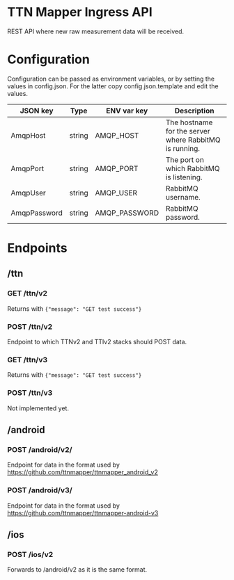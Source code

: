# TTN Mapper Ingress API
REST API where new raw measurement data will be received.


# Configuration

Configuration can be passed as environment variables, or by setting the values in config.json. For the latter copy config.json.template and edit the values.

| JSON key | Type | ENV var key | Description |
| --- | --- | --- | --- |
| AmqpHost     | string | AMQP_HOST | The hostname for the server where RabbitMQ is running.
| AmqpPort     | string | AMQP_PORT | The port on which RabbitMQ is listening.
| AmqpUser     | string | AMQP_USER | RabbitMQ username.
| AmqpPassword | string | AMQP_PASSWORD | RabbitMQ password.


# Endpoints

## /ttn

### GET /ttn/v2
Returns with `{"message": "GET test success"}`
### POST /ttn/v2
Endpoint to which TTNv2 and TTIv2 stacks should POST data.

### GET /ttn/v3
Returns with `{"message": "GET test success"}`

### POST /ttn/v3
Not implemented yet.

## /android
### POST /android/v2/
Endpoint for data in the format used by https://github.com/ttnmapper/ttnmapper_android_v2

### POST /android/v3/
Endpoint for data in the format used by https://github.com/ttnmapper/ttnmapper-android-v3

## /ios
### POST /ios/v2
Forwards to /android/v2 as it is the same format.